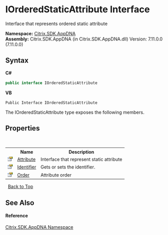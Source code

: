 # IOrderedStaticAttribute Interface
 

Interface that represents ordered static attribute

**Namespace:**&nbsp;[Citrix.SDK.AppDNA](index.md)<br />**Assembly:**&nbsp;Citrix.SDK.AppDNA (in Citrix.SDK.AppDNA.dll) Version: 7.11.0.0 (7.11.0.0)

## Syntax

**C#**
```csharp
public interface IOrderedStaticAttribute
```

**VB**
```vbnet
Public Interface IOrderedStaticAttribute
```

The IOrderedStaticAttribute type exposes the following members.


## Properties
&nbsp;<table><tr><th></th><th>Name</th><th>Description</th></tr><tr><td>![Public property](media/pubproperty.gif "Public property")</td><td><a href="d917f2c8-c7e1-f892-d0d2-91ee3e21b737">Attribute</a></td><td>
Interface that represent static attribute</td></tr><tr><td>![Public property](media/pubproperty.gif "Public property")</td><td><a href="a5b639b3-76b0-1fee-4d44-9b84d302075b">Identifier</a></td><td>
Gets or sets the identifier.</td></tr><tr><td>![Public property](media/pubproperty.gif "Public property")</td><td><a href="174ac5ac-07fd-66ed-6320-6d0627a184a1">Order</a></td><td>
Attribute order</td></tr></table>&nbsp;
<a href="#iorderedstaticattribute-interface">Back to Top</a>

## See Also


#### Reference
<a href="fe2d265b-410b-8b11-1eb4-a790e0b062bf">Citrix.SDK.AppDNA Namespace</a><br />